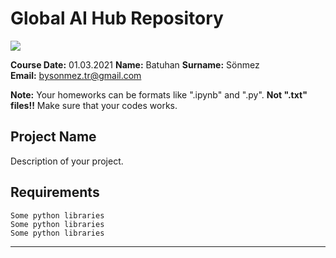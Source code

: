 # Global AI Hub Repository
![](img/logo.png)

**Course Date:** 01.03.2021 
**Name:** Batuhan 
**Surname:** Sönmez  
**Email:** bysonmez.tr@gmail.com  

**Note:** Your homeworks can be formats like ".ipynb" and ".py". **Not ".txt" files!!** Make sure that your codes works.  

## Project Name
Description of your project.

## Requirements
```
Some python libraries
Some python libraries
Some python libraries
```
---



